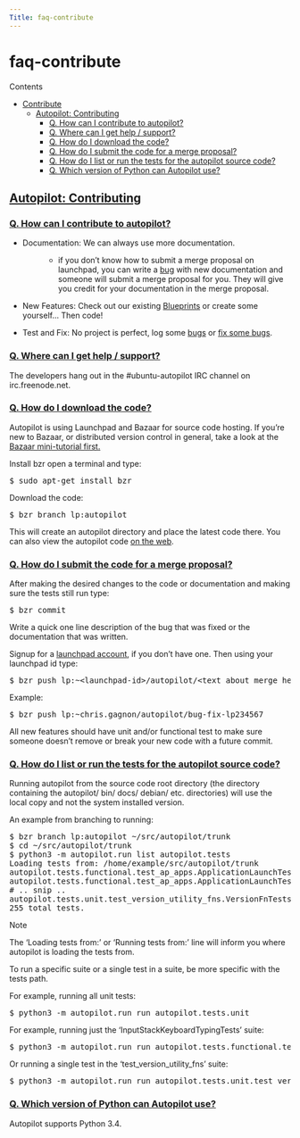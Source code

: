 ```yaml
---
Title: faq-contribute
---
```


# faq-contribute

<p class="topic-title first">Contents</p>
<ul class="simple">
<li><a class="reference internal" href="#contribute" id="id1">Contribute</a><ul>
<li><a class="reference internal" href="#autopilot-contributing" id="id2">Autopilot: Contributing</a><ul>
<li><a class="reference internal" href="#q-how-can-i-contribute-to-autopilot" id="id3">Q. How can I contribute to autopilot?</a></li>
<li><a class="reference internal" href="#q-where-can-i-get-help-support" id="id4">Q. Where can I get help / support?</a></li>
<li><a class="reference internal" href="#q-how-do-i-download-the-code" id="id5">Q. How do I download the code?</a></li>
<li><a class="reference internal" href="#q-how-do-i-submit-the-code-for-a-merge-proposal" id="id6">Q. How do I submit the code for a merge proposal?</a></li>
<li><a class="reference internal" href="#q-how-do-i-list-or-run-the-tests-for-the-autopilot-source-code" id="id7">Q. How do I list or run the tests for the autopilot source code?</a></li>
<li><a class="reference internal" href="#q-which-version-of-python-can-autopilot-use" id="id8">Q. Which version of Python can Autopilot use?</a></li>
</ul>
</li>
</ul>
</li>
</ul>
<h2><a class="toc-backref" href="#id2">Autopilot: Contributing</a><a class="headerlink" href="#autopilot-contributing" title="Permalink to this headline"></a></h2>
<h3><a class="toc-backref" href="#id3">Q. How can I contribute to autopilot?</a><a class="headerlink" href="#q-how-can-i-contribute-to-autopilot" title="Permalink to this headline"></a></h3>
<ul>
<li><dl class="first docutils">
<dt>Documentation: We can always use more documentation.</dt>
<dd><ul class="first last simple">
<li>if you don&#8217;t know how to submit a merge proposal on launchpad, you can write a <a class="reference external" href="https://bugs.launchpad.net/autopilot/+filebug">bug</a> with new documentation and someone will submit a merge proposal for you. They will give you credit for your documentation in the merge proposal.</li>
</ul>
</dd>
</dl>
</li>
<li><p class="first">New Features: Check out our existing <a class="reference external" href="https://blueprints.launchpad.net/autopilot">Blueprints</a> or create some yourself... Then code!</p>
</li>
<li><p class="first">Test and Fix: No project is perfect, log some <a class="reference external" href="https://bugs.launchpad.net/autopilot/+filebug">bugs</a> or <a class="reference external" href="https://bugs.launchpad.net/autopilot">fix some bugs</a>.</p>
</li>
</ul>
<h3><a class="toc-backref" href="#id4">Q. Where can I get help / support?</a><a class="headerlink" href="#q-where-can-i-get-help-support" title="Permalink to this headline"></a></h3>
<p>The developers hang out in the #ubuntu-autopilot IRC channel on irc.freenode.net.</p>
<h3><a class="toc-backref" href="#id5">Q. How do I download the code?</a><a class="headerlink" href="#q-how-do-i-download-the-code" title="Permalink to this headline"></a></h3>
<p>Autopilot is using Launchpad and Bazaar for source code hosting. If you&#8217;re new to Bazaar, or distributed version control in general, take a look at the <a class="reference external" href="http://doc.bazaar.canonical.com/bzr.dev/en/mini-tutorial.md">Bazaar mini-tutorial first.</a></p>
<p>Install bzr open a terminal and type:</p>
<pre>$ sudo apt-get install bzr
</pre>
<p>Download the code:</p>
<pre>$ bzr branch lp:autopilot
</pre>
<p>This will create an autopilot directory and place the latest code there. You can also view the autopilot code <a class="reference external" href="https://launchpad.net/autopilot">on the web</a>.</p>
<h3><a class="toc-backref" href="#id6">Q. How do I submit the code for a merge proposal?</a><a class="headerlink" href="#q-how-do-i-submit-the-code-for-a-merge-proposal" title="Permalink to this headline"></a></h3>
<p>After making the desired changes to the code or documentation and making sure the tests still run type:</p>
<pre>$ bzr commit
</pre>
<p>Write a quick one line description of the bug that was fixed or the documentation that was written.</p>
<p>Signup for a <a class="reference external" href="https://help.launchpad.net/YourAccount/NewAccount">launchpad account</a>, if you don&#8217;t have one. Then using your launchpad id type:</p>
<pre>$ bzr push lp:~&lt;launchpad-id&gt;/autopilot/&lt;text about merge here&gt;
</pre>
<p>Example:</p>
<pre>$ bzr push lp:~chris.gagnon/autopilot/bug-fix-lp234567
</pre>
<p>All new features should have unit and/or functional test to make sure someone doesn&#8217;t remove or break your new code with a future commit.</p>
<span id="listing-source-tests"></span><h3><a class="toc-backref" href="#id7">Q. How do I list or run the tests for the autopilot source code?</a><a class="headerlink" href="#q-how-do-i-list-or-run-the-tests-for-the-autopilot-source-code" title="Permalink to this headline"></a></h3>
<p>Running autopilot from the source code root directory (the directory containing
the autopilot/ bin/ docs/ debian/ etc. directories) will use the local copy and
not the system installed version.</p>
<p>An example from branching to running:</p>
<pre>$ bzr branch lp:autopilot ~/src/autopilot/trunk
$ cd ~/src/autopilot/trunk
$ python3 -m autopilot.run list autopilot.tests
Loading tests from: /home/example/src/autopilot/trunk
autopilot.tests.functional.test_ap_apps.ApplicationLaunchTests.test_creating_app_for_non_running_app_fails
autopilot.tests.functional.test_ap_apps.ApplicationLaunchTests.test_creating_app_proxy_for_running_app_not_on_dbus_fails
# .. snip ..
autopilot.tests.unit.test_version_utility_fns.VersionFnTests.test_package_version_returns_none_when_running_from_source
255 total tests.
</pre>
<p class="first admonition-title">Note</p>
<p class="last">The &#8216;Loading tests from:&#8217; or &#8216;Running tests from:&#8217; line will inform
you where autopilot is loading the tests from.</p>
<p>To run a specific suite or a single test in a suite, be more specific with the
tests path.</p>
<p>For example, running all unit tests:</p>
<pre>$ python3 -m autopilot.run run autopilot.tests.unit
</pre>
<p>For example, running just the &#8216;InputStackKeyboardTypingTests&#8217; suite:</p>
<pre>$ python3 -m autopilot.run run autopilot.tests.functional.test_input_stack.InputStackKeyboardTypingTests
</pre>
<p>Or running a single test in the &#8216;test_version_utility_fns&#8217; suite:</p>
<pre>$ python3 -m autopilot.run run autopilot.tests.unit.test_version_utility_fns.VersionFnTests.test_package_version_returns_none_when_running_from_source
</pre>
<h3><a class="toc-backref" href="#id8">Q. Which version of Python can Autopilot use?</a><a class="headerlink" href="#q-which-version-of-python-can-autopilot-use" title="Permalink to this headline"></a></h3>
<p>Autopilot supports Python 3.4.</p>
